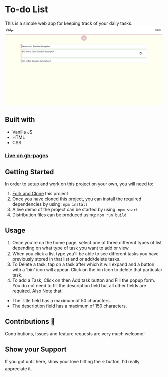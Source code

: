 # To-do List
This is a simple web app for keeping track of your daily tasks.
![screenshot](./src/Screenshot.png)
## Built with
* Vanilla JS
* HTML
* CSS
### [Live on gh-pages](https://somtojf.github.io/Todo-List/)
## Getting Started
In order to setup and work on this project on your own, you will need to:
1. [Fork and Clone](https://docs.github.com/en/desktop/contributing-and-collaborating-using-github-desktop/adding-and-cloning-repositories/cloning-and-forking-repositories-from-github-desktop) this project
2. Once you have cloned this project, you can install the required dependencies by using: ```npm install```
3. A live demo of the project can be started by using: ```npm start```
4. Distribution files can be produced using: ```npm run build```
## Usage
1. Once you're on the home page, select one of three different types of list depending on what type of task you want to add or view.
2. When you click a list type you'll be able to see different tasks you have previously stored in that list and or add/delete tasks.
3. To Delete a task, tap on a task after which it will expand and a button with a 'bin' icon will appear. Click on the bin Icon to delete that particular task.
4. To add a Task, Click on then Add task button and Fill the popup form. You do not need to fill the description field but all other fields are required.
Also Note that:
* The Title field has a maximum of 50 characters.
* The description field has a maximum of 150 characters.
## Contributions 🤝
Contributions, Issues and feature requests are very much welcome!
## Show your Support
If you got until here, show your love hitting the ⭐️ button, I'd really appreciate it.